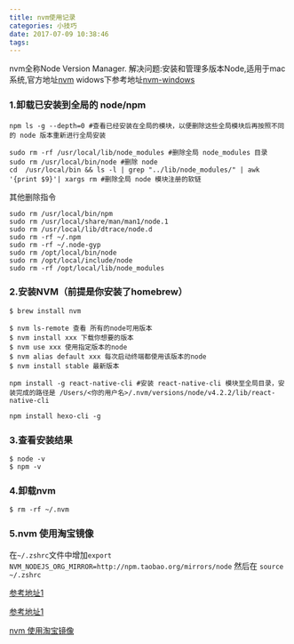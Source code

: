 ```yaml
---
title: nvm使用记录
categories: 小技巧
date: 2017-07-09 10:38:46
tags:
---
```


nvm全称Node Version Manager.
解决问题:安装和管理多版本Node,适用于mac系统,官方地址[nvm](https://github.com/creationix/nvm)
widows下参考地址[nvm-windows](https://github.com/coreybutler/nvm-windows)

### 1.卸载已安装到全局的 node/npm

```
npm ls -g --depth=0 #查看已经安装在全局的模块，以便删除这些全局模块后再按照不同的 node 版本重新进行全局安装

sudo rm -rf /usr/local/lib/node_modules #删除全局 node_modules 目录
sudo rm /usr/local/bin/node #删除 node
cd  /usr/local/bin && ls -l | grep "../lib/node_modules/" | awk '{print $9}'| xargs rm #删除全局 node 模块注册的软链
```

其他删除指令

```
sudo rm /usr/local/bin/npm
sudo rm /usr/local/share/man/man1/node.1
sudo rm /usr/local/lib/dtrace/node.d
sudo rm -rf ~/.npm
sudo rm -rf ~/.node-gyp
sudo rm /opt/local/bin/node
sudo rm /opt/local/include/node
sudo rm -rf /opt/local/lib/node_modules

```

### 2.安装NVM（前提是你安装了homebrew）

```
$ brew install nvm 
```

```
$ nvm ls-remote 查看 所有的node可用版本
$ nvm install xxx 下载你想要的版本
$ nvm use xxx 使用指定版本的node 
$ nvm alias default xxx 每次启动终端都使用该版本的node 
$ nvm install stable 最新版本
```

```
npm install -g react-native-cli #安装 react-native-cli 模块至全局目录，安装完成的路径是 /Users/<你的用户名>/.nvm/versions/node/v4.2.2/lib/react-native-cli

npm install hexo-cli -g
```
### 3.查看安装结果

```
$ node -v
$ npm -v 
```
### 4.卸载nvm

```
$ rm -rf ~/.nvm
```

### 5.nvm 使用淘宝镜像
在`~/.zshrc`文件中增加`export NVM_NODEJS_ORG_MIRROR=http://npm.taobao.org/mirrors/node`
然后在 `source ~/.zshrc`

[参考地址1](http://taobaofed.org/blog/2015/11/17/nvm-or-n/)

[参考地址1](http://www.cnblogs.com/kaiye/p/4937191.html)

[nvm 使用淘宝镜像](https://www.chenky.com/archives/746)